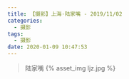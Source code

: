 ```yaml
---
title: 【摄影】上海·陆家嘴 - 2019/11/02
categories:
  - 摄影
tags:
  - 摄影
date: 2020-01-09 10:47:53
---
```

> 陆家嘴
{% asset_img ljz.jpg %}